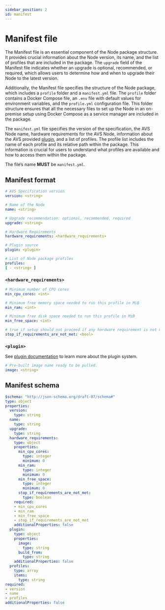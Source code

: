 ```yaml
---
sidebar_position: 2
id: manifest
---
```


# Manifest file

The Manifest file is an essential component of the Node package structure. It provides crucial information about the Node version, its name, and the list of profiles that are included in the package. The `upgrade` field of the Manifest file indicates whether an upgrade is optional, recommended, or required, which allows users to determine how and when to upgrade their Node to the latest version.

Additionally, the Manifest file specifies the structure of the Node package, which includes a `profile` folder and a `manifest.yml` file. The `profile` folder contains a Docker Compose file, an `.env` file with default values for environment variables, and the `profile.yml` configuration file. This folder structure ensures that all the necessary files to set up the Node in an on-premise setup using Docker Compose as a service manager are included in the package.

The `manifest.yml` file specifies the version of the specification, the AVS Node name, hardware requirements for the AVS Node, information about the AVS provided [plugin](#plugin), and a list of profiles. The profile list includes the name of each profile and its relative path within the package. This information is crucial for users to understand what profiles are available and how to access them within the package.

The file’s name **MUST** be `manifest.yml`.

## Manifest format

```yaml
# AVS Specification version
version: <string>

# Name of the Node
name: <string>

# Upgrade recommendation: optional, recommended, required
upgrade: <string>

# Hardware Requirements
hardware_requirements: <hardware_requirements>

# Plugin source
plugin: <plugin>

# List of Node package profiles
profiles:
[ - <string> ]
```

### `<hardware_requirements>`

```yaml
# Minimum number of CPU cores
min_cpu_cores: <int>

# Minimum free memory space needed to run this profile in MiB
min_ram: <int>

# Minimum free disk space needed to run this profile in MiB
min_free_space: <int>

# true if setup should not proceed if any hardware requirement is not met
stop_if_requirements_are_not_met: <bool>
```

### `<plugin>`

See [plugin documentation](/docs/plugin/intro) to learn more about the plugin system.

```yaml
# Pre-built image name ready to be pulled.
image: <string>
```

## Manifest schema

```yaml
$schema: "http://json-schema.org/draft-07/schema#"
type: object
properties:
  version:
    type: string
  name:
    type: string
  upgrade:
    type: string
  hardware_requirements:
    type: object
    properties:
      min_cpu_cores:
        type: integer
        minimum: 0
      min_ram:
        type: integer
        minimum: 0
      min_free_space:
        type: integer
        minimum: 0
      stop_if_requirements_are_not_met:
        type: boolean
    required:
    - min_cpu_cores
    - min_ram
    - min_free_space
    - stop_if_requirements_are_not_met
    additionalProperties: false
  plugin:
    type: object
    properties:
      image:
        type: string
      build_from:
        type: string
    additionalProperties: false
  profiles:
    type: array
    items:
      type: string
required:
- version
- name
- profiles
additionalProperties: false
```